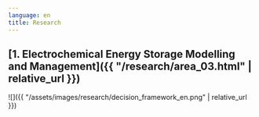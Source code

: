 ```yaml
---
language: en
title: Research
---
```

## [1. Electrochemical Energy Storage Modelling and Management]({{ "/research/area_03.html" | relative_url }})

![]({{ "/assets/images/research/decision_framework_en.png" | relative_url }})
